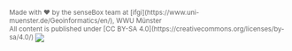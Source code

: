 <span style="color: #666; font-size: 85%;">
    Made with &hearts; by the senseBox team at [ifgi](https://www.uni-muenster.de/Geoinformatics/en/), WWU Münster
</span>
<span style="color: #666; font-size: 85%; float: right; align: center;">
    All content is published under [CC BY-SA 4.0](https://creativecommons.org/licenses/by-sa/4.0/)
    <img src="https://licensebuttons.net/l/by-sa/4.0/88x31.png" align="center" />
</span>